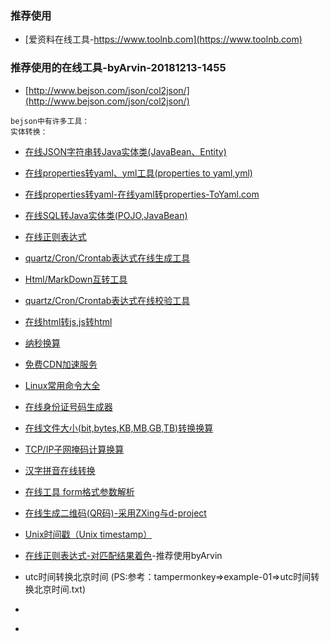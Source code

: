 ### 推荐使用
- [爱资料在线工具-https://www.toolnb.com](https://www.toolnb.com)

### 推荐使用的在线工具-byArvin-20181213-1455
- [http://www.bejson.com/json/col2json/](http://www.bejson.com/json/col2json/)

```
bejson中有许多工具：
实体转换：

```
- [在线JSON字符串转Java实体类(JavaBean、Entity)](http://www.bejson.com/json2javapojo/new/)
- [在线properties转yaml、yml工具(properties to yaml,yml)](https://www.bejson.com/devtools/properties2yaml/)
- [在线properties转yaml-在线yaml转properties-ToYaml.com](https://www.toyaml.com/index.html)
- [在线SQL转Java实体类(POJO,JavaBean)](http://www.bejson.com/devtools/sql2pojo/)
- [在线正则表达式](http://www.bejson.com/othertools/regex/)
- [quartz/Cron/Crontab表达式在线生成工具](http://www.bejson.com/othertools/cron/)
- [Html/MarkDown互转工具](http://www.bejson.com/convert/html2markdown/)
- [quartz/Cron/Crontab表达式在线校验工具](http://www.bejson.com/othertools/cronvalidate/)
- [在线html转js,js转html](http://www.bejson.com/convert/html_js/)

- [纳秒换算](https://cn.office-converter.com/Nanoseconds-Time-Converter)

- [免费CDN加速服务](https://www.toolfk.com/tool-online-cdnjs)
- [Linux常用命令大全](https://www.toolfk.com/tool-find-linux)


- [在线身份证号码生成器](http://sfz.uzuzuz.com)

- [在线文件大小(bit,bytes,KB,MB,GB,TB)转换换算](http://www.bejson.com/convert/filesize/)

- [TCP/IP子网掩码计算换算](https://www.sojson.com/convert/subnetmask.html)

- [汉字拼音在线转换](https://www.qqxiuzi.cn/zh/pinyin/)

- [在线工具 form格式参数解析](http://coolaf.com/zh/tool/formdatatokv)

- [在线生成二维码(QR码)-采用ZXing与d-project](http://tool.oschina.net/qr)

- [Unix时间戳（Unix timestamp）](http://tool.chinaz.com/Tools/unixtime.aspx)

- [在线正则表达式-对匹配结果着色](http://tool.chinaz.com/regex/)-推荐使用byArvin
- utc时间转换北京时间 (PS:参考：tampermonkey=>example-01=>utc时间转换北京时间.txt)
- []()
- []()